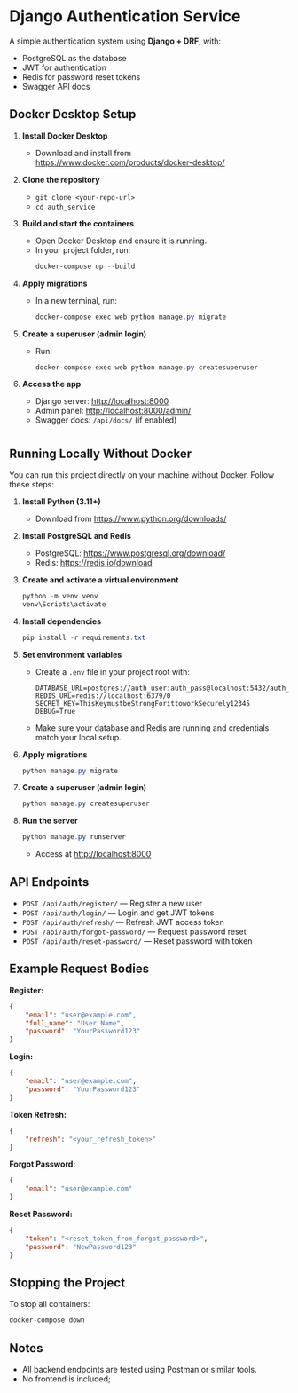 
# Django Authentication Service

A simple authentication system using **Django + DRF**, with:
- PostgreSQL as the database
- JWT for authentication
- Redis for password reset tokens
- Swagger API docs

## Docker Desktop Setup

1. **Install Docker Desktop**
	 - Download and install from https://www.docker.com/products/docker-desktop/

2. **Clone the repository**
	 - `git clone <your-repo-url>`
	 - `cd auth_service`

3. **Build and start the containers**
	 - Open Docker Desktop and ensure it is running.
	 - In your project folder, run:
		 ```powershell
		 docker-compose up --build
		 ```

4. **Apply migrations**
	 - In a new terminal, run:
		 ```powershell
		 docker-compose exec web python manage.py migrate
		 ```

5. **Create a superuser (admin login)**
	 - Run:
		 ```powershell
		 docker-compose exec web python manage.py createsuperuser
		 ```

6. **Access the app**
	 - Django server: [http://localhost:8000](http://localhost:8000)
	 - Admin panel: [http://localhost:8000/admin/](http://localhost:8000/admin/)
	 - Swagger docs: `/api/docs/` (if enabled)




#
## Running Locally Without Docker

You can run this project directly on your machine without Docker. Follow these steps:

1. **Install Python (3.11+)**
	- Download from https://www.python.org/downloads/

2. **Install PostgreSQL and Redis**
	- PostgreSQL: https://www.postgresql.org/download/
	- Redis: https://redis.io/download

3. **Create and activate a virtual environment**
	```powershell
	python -m venv venv
	venv\Scripts\activate
	```

4. **Install dependencies**
	```powershell
	pip install -r requirements.txt
	```

5. **Set environment variables**
	- Create a `.env` file in your project root with:
	  ```
	  DATABASE_URL=postgres://auth_user:auth_pass@localhost:5432/auth_db
	  REDIS_URL=redis://localhost:6379/0
	  SECRET_KEY=ThisKeymustbeStrongForittoworkSecurely12345
	  DEBUG=True
	  ```
	- Make sure your database and Redis are running and credentials match your local setup.

6. **Apply migrations**
	```powershell
	python manage.py migrate
	```

7. **Create a superuser (admin login)**
	```powershell
	python manage.py createsuperuser
	```

8. **Run the server**
	```powershell
	python manage.py runserver
	```
	- Access at [http://localhost:8000](http://localhost:8000)



## API Endpoints
- `POST /api/auth/register/` — Register a new user
- `POST /api/auth/login/` — Login and get JWT tokens
- `POST /api/auth/refresh/` — Refresh JWT access token
- `POST /api/auth/forgot-password/` — Request password reset
- `POST /api/auth/reset-password/` — Reset password with token

## Example Request Bodies

**Register:**
```json
{
	"email": "user@example.com",
	"full_name": "User Name",
	"password": "YourPassword123"
}
```

**Login:**
```json
{
	"email": "user@example.com",
	"password": "YourPassword123"
}
```

**Token Refresh:**
```json
{
	"refresh": "<your_refresh_token>"
}
```

**Forgot Password:**
```json
{
	"email": "user@example.com"
}
```

**Reset Password:**
```json
{
	"token": "<reset_token_from_forgot_password>",
	"password": "NewPassword123"
}
```

## Stopping the Project
To stop all containers:
```powershell
docker-compose down
```

## Notes
- All backend endpoints are tested using Postman or similar tools.
- No frontend is included;
